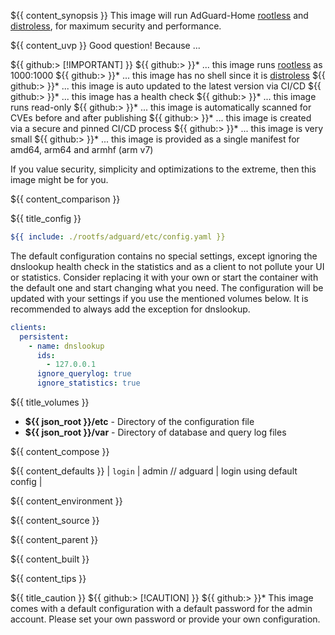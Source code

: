 ${{ content_synopsis }} This image will run AdGuard-Home [rootless](https://github.com/11notes/RTFM/blob/main/linux/container/image/rootless.md) and [distroless](https://github.com/11notes/RTFM/blob/main/linux/container/image/distroless.md), for maximum security and performance.

${{ content_uvp }} Good question! Because ...

${{ github:> [!IMPORTANT] }}
${{ github:> }}* ... this image runs [rootless](https://github.com/11notes/RTFM/blob/main/linux/container/image/rootless.md) as 1000:1000
${{ github:> }}* ... this image has no shell since it is [distroless](https://github.com/11notes/RTFM/blob/main/linux/container/image/distroless.md)
${{ github:> }}* ... this image is auto updated to the latest version via CI/CD
${{ github:> }}* ... this image has a health check
${{ github:> }}* ... this image runs read-only
${{ github:> }}* ... this image is automatically scanned for CVEs before and after publishing
${{ github:> }}* ... this image is created via a secure and pinned CI/CD process
${{ github:> }}* ... this image is very small
${{ github:> }}* ... this image is provided as a single manifest for amd64, arm64 and armhf (arm v7)

If you value security, simplicity and optimizations to the extreme, then this image might be for you.

${{ content_comparison }}

${{ title_config }}
```yaml
${{ include: ./rootfs/adguard/etc/config.yaml }}
```

The default configuration contains no special settings, except ignoring the dnslookup health check in the statistics and as a client to not pollute your UI or statistics. Consider replacing it with your own or start the container with the default one and start changing what you need. The configuration will be updated with your settings if you use the mentioned volumes below. It is recommended to always add the exception for dnslookup.

```yaml
clients:
  persistent:
    - name: dnslookup
      ids:
        - 127.0.0.1
      ignore_querylog: true
      ignore_statistics: true
```

${{ title_volumes }}
* **${{ json_root }}/etc** - Directory of the configuration file
* **${{ json_root }}/var** - Directory of database and query log files

${{ content_compose }}

${{ content_defaults }}
| `login` | admin // adguard | login using default config |

${{ content_environment }}

${{ content_source }}

${{ content_parent }}

${{ content_built }}

${{ content_tips }}

${{ title_caution }}
${{ github:> [!CAUTION] }}
${{ github:> }}* This image comes with a default configuration with a default password for the admin account. Please set your own password or provide your own configuration.